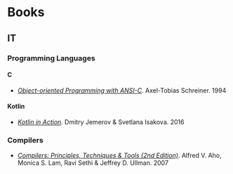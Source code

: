 # Books

## IT

### Programming Languages

#### C

- [*Object-oriented Programming with ANSI-C*](OOPC). Axel-Tobias Schreiner. 1994

#### Kotlin

- [*Kotlin in Action*](KotlinAction). Dmitry Jemerov & Svetlana Isakova. 2016

### Compilers

- [*Compilers: Principles, Techniques & Tools (2nd Edition)*](DragonBook2). Alfred V. Aho, Monica S. Lam, Ravi Sethi & Jeffrey D. Ullman. 2007
